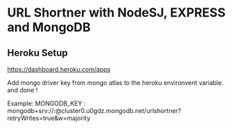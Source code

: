 # URL Shortner with NodeSJ, EXPRESS and MongoDB

## Heroku Setup

https://dashboard.heroku.com/apps

Add mongo driver key from mongo atlas to the heroku environvent variable.
and done !

Example:
MONGODB_KEY : mongodb+srv://<user>:<password>@cluster0.u0gdz.mongodb.net/urlshortner?retryWrites=true&w=majority
